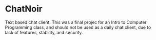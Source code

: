 # ChatNoir
Text based chat client. This was a final projec for an Intro to Computer Programming class, and should not be used as a daily chat client, due to lack of features, stability, and security.
